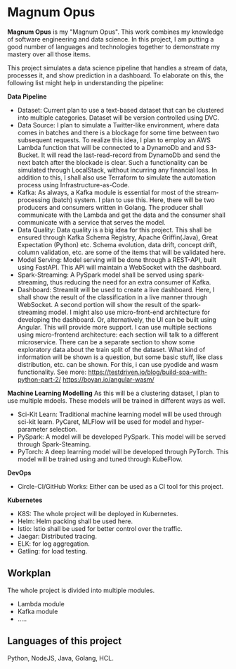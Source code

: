 # Magnum Opus

**Magnum Opus** is my "Magnum Opus". This work combines my knowledge of software engineering and data science. In this project, I am putting a good number of languages and technologies together to demonstrate my mastery over all those items. 

This project simulates a data science pipeline that handles a stream of data, processes it, and show prediction in a dashboard. To elaborate on this, the following list might help in understanding the pipeline:

**Data Pipeline**

* Dataset: Current plan to use a text-based dataset that can be clustered into multiple categories. Dataset will be version controlled using DVC.
* Data Source: I plan to simulate a Twitter-like environment, where data comes in batches and there is a blockage for some time between two subsequent requests. To realize this idea, I plan to employ an AWS Lambda function that will be connected to a DynamoDb and and S3-Bucket. It will read the last-read-record from DynamoDb and send the next batch after the blockade is clear. Such a functionality can be simulated through LocalStack, without incurring any financial loss. In addition to this, I shall also use Terraform to simulate the automation process using Infrastructure-as-Code.
* Kafka: As always, a Kafka module is essential for most of the stream-processing (batch) system. I plan to use this. Here, there will be two producers and consumers written in Golang. The producer shall communicate with the Lambda and get the data and the consumer shall communicate with a service that serves the model.
* Data Quality: Data quality is a big idea for this project. This shall be ensured through Kafka Schema Registry, Apache Griffin(Java), Great Expectation (Python) etc. Schema evolution, data drift, concept drift, column validation, etc. are some of the items that will be validated here.
* Model Serving: Model serving will be done through a REST-API, built using FastAPI. This API will maintain a WebSocket with the dashboard.
* Spark-Streaming: A PySpark model shall be served using spark-streaming, thus reducing the need for an extra consumer of Kafka. 
* Dashboard: Streamlit will be used to create a live dashboard. Here, I shall show the result of the classification in a live manner through WebSocket. A second portion will show the result of the spark-streaming model. I might also use micro-front-end architecture for developing the dashboard. 
Or, alternatively, the UI can be built using Angular. This will provide more support. I can use multiple sections using micro-frontend architecture: each section will talk to a different microservice. There can be a separate section to show some exploratory data about the train split of the dataset. What kind of information will be shown is a question, but some basic stuff, like class distribution, etc. can be shown. For this, i can use pyodide and wasm functionality. 
See more: https://testdriven.io/blog/build-spa-with-python-part-2/
https://boyan.io/angular-wasm/

**Machine Learning Modelling**
As this will be a clustering dataset, I plan to use multiple mdoels. These models will be trained in different ways as well. 
* Sci-Kit Learn: Traditional machine learning model will be used through sci-kit learn. PyCaret, MLFlow will be used for model and hyper-parameter selection. 
* PySpark: A model will be developed PySpark. This model will be served through Spark-Steaming. 
* PyTorch: A deep learning model will be developed through PyTorch. This model will be trained using and tuned through KubeFlow. 

**DevOps**
* Circle-CI/GitHub Works: Either can be used as a CI tool for this project.

**Kubernetes**
* K8S: The whole project will be deployed in Kubernetes. 
* Helm: Helm packing shall be used here.
* Istio: Istio shall be used for better control over the traffic.
* Jaegar: Distributed tracing. 
* ELK: for log aggregation.
* Gatling: for load testing.


## Workplan
The whole project is divided into multiple modules. 
* Lambda module
* Kafka module
* .....

## Languages of this project
Python, NodeJS, Java, Golang, HCL.